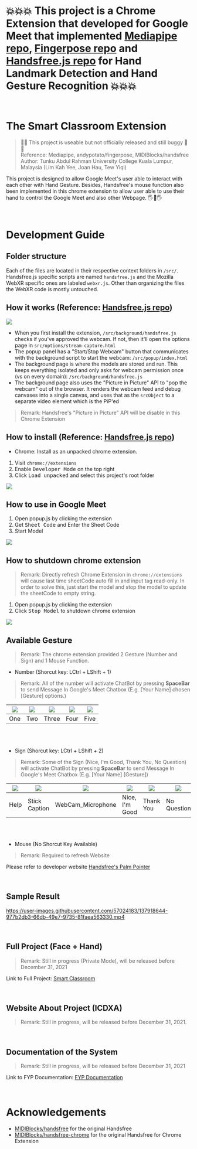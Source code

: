 # 💥💥💥 This project is a Chrome Extension that developed for Google Meet that implemented [Mediapipe repo](https://google.github.io/mediapipe/solutions/hands), [Fingerpose repo](https://github.com/andypotato/fingerpose) and [Handsfree.js repo](https://github.com/MIDIBlocks/handsfree-chrome) for Hand Landmark Detection and Hand Gesture Recognition 💥💥💥

<br>

# The Smart Classroom Extension

> 🚧🐞 This project is useable but not officially released and still buggy 🐞🚧<br>
> Reference: Mediapipe, andypotato/fingerpose, MIDIBlocks/handsfree <br>
> Author: Tunku Abdul Rahman University College Kuala Lumpur, Malaysia (Lim Kah Yee, Joan Hau, Tew Yiqi)

This project is designed to allow Google Meet's user able to interact with each other with Hand Gesture. Besides, Handsfree's mouse function also been implemented in this chrome extension to allow user able to use their hand to control the Google Meet and also other Webpage. 🖐👀🖐

<br>

# Development Guide

## Folder structure

Each of the files are located in their respective context folders in `/src/`. Handsfree.js specific scripts are named `handsfree.js` and the Mozilla WebXR specific ones are labeled `webxr.js`. Other than organizing the files the WebXR code is mostly untouched.

## How it works (Reference: [Handsfree.js repo](https://github.com/midiblocks/handsfree))

![](https://i.imgur.com/VKFeZpB.jpg)

- When you first install the extension, `/src/background/handsfree.js` checks if you've approved the webcam. If not, then it'll open the options page in `src/options/stream-capture.html`
- The popup panel has a "Start/Stop Webcam" button that communicates with the background script to start the webcam: `/src/popup/index.html`
- The background page is where the models are stored and run. This keeps everything isolated and only asks for webcam permission once (vs on every domain): `/src/background/handsfree.js`
- The background page also uses the "Picture in Picture" API to "pop the webcam" out of the browser. It renders the webcam feed and debug canvases into a single canvas, and uses that as the `srcObject` to a separate video element which is the PiP'ed

> Remark: Handsfree's "Picture in Picture" API will be disable in this Chrome Extension

## How to install (Reference: [Handsfree.js repo](https://github.com/midiblocks/handsfree))

- Chrome: Install as an unpacked chrome extension. 
1. Visit `chrome://extensions`
2. Enable <kbd>Developer Mode</kbd> on the top right 
3. Click <kbd>Load unpacked</kbd> and select this project's root folder

![](https://i.imgur.com/7oLGfeI.png)

## How to use in Google Meet
1. Open popup.js by clicking the extension
2. Get <kbd>Sheet Code</kbd> and Enter the Sheet Code
3. Start Model

![](https://i.imgur.com/Ld7fhCQ.png)

## How to shutdown chrome extension
> Remark: Directly refresh Chrome Extension in `chrome://extensions` will cause last time sheetCode auto fill in and input tag read-only. In order to solve this, just start the model and stop the model to update the sheetCode to empty string. 
1. Open popup.js by clicking the extension
2. Click <kbd>Stop Model</kbd> to shutdown chrome extension

![](https://i.imgur.com/rYLFEPG.png)

## Available Gesture
> Remark: The chrome extension provided 2 Gesture (Number and Sign) and 1 Mouse Function.

- Number (Shorcut key: LCtrl + LShift + 1)  <br>
> Remark: All of the number will activate ChatBot by pressing **SpaceBar** to send Message In Google's Meet Chatbox (E.g. [Your Name] chosen [Gesture] options.)

| ![](https://i.imgur.com/Y2q03M9.png) | ![](https://i.imgur.com/p7qOy0K.png) | ![](https://i.imgur.com/9MumRsG.png) | ![](https://i.imgur.com/aTNlNMk.png) | ![](https://i.imgur.com/crST21p.png) |
|--|--|--|--|--|
| One | Two | Three | Four | Five |

<br>
<br>

- Sign (Shorcut key: LCtrl + LShift + 2) <br>
> Remark: Some of the Sign (Nice, I'm Good, Thank You, No Question) will activate ChatBot by pressing **SpaceBar** to send Message In Google's Meet Chatbox (E.g. [Your Name] [Gesture])

| ![](https://i.imgur.com/3seNAWn.png) | ![](https://i.imgur.com/xohVi2a.png) | ![](https://i.imgur.com/v9doTEX.png?6) | ![](https://i.imgur.com/p7qOy0K.png) | ![](https://i.imgur.com/HJy827t.png) | ![](https://i.imgur.com/hWhOiGT.png) |
|--|--|--|--|--|--|
| Help | Stick Caption | WebCam_Microphone | Nice, I'm Good | Thank You | No Question |

<br>
<br>

- Mouse (No Shorcut Key Available) <br>
> Remark: Required to refresh Website 

  Please refer to developer website [Handsfree's Palm Pointer](https://handsfree.dev/plugin/palmpointers/)

<br>

## Sample Result
https://user-images.githubusercontent.com/57024183/137918644-977b2db3-66db-49e7-9735-81faea563330.mp4

<br>

## Full Project (Face + Hand)
> Remark: Still in progress (Private Mode), will be released before December 31, 2021

Link to Full Project: [Smart Classroom](https://github.com/Joan0018/SmartClassroom)

<br>

## Website About Project (ICDXA)
> Remark: Still in progress, will be released before December 31, 2021. 

<br>

## Documentation of the System
> Remark: Still in progress, will be released before December 31, 2021

Link to FYP Documentation: [FYP Documentation](https://drive.google.com/drive/folders/17zTlNLnDFaBgAy1wboPPRlFuYOxo4Gvy?usp=sharing)

<br>

# Acknowledgements
- [MIDIBlocks/handsfree](https://github.com/midiblocks/handsfree) for the original Handsfree
- [MIDIBlocks/handsfree-chrome](https://github.com/MIDIBlocks/handsfree-chrome) for the original Handsfree for Chrome Extension
